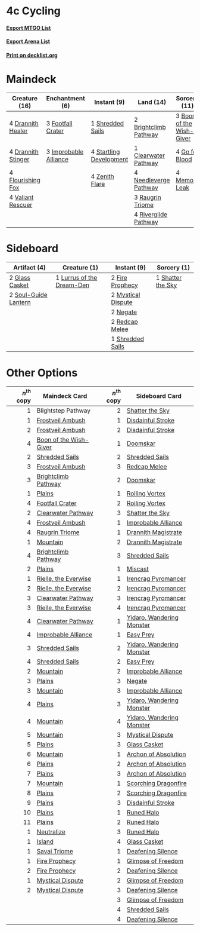 # 4c Cycling

#### [Export MTGO List](../collection/4c%20Cycling/4c%20Cycling.txt)
#### [Export Arena List](../collection/4c%20Cycling/4c%20Cycling_arena.txt)
#### [Print on decklist.org](http://decklist.org/?deckmain=3%09Boon%20of%20the%20Wish-Giver%0A2%09Brightclimb%20Pathway%0A1%09Clearwater%20Pathway%0A4%09Drannith%20Healer%0A4%09Drannith%20Stinger%0A4%09Flourishing%20Fox%0A3%09Footfall%20Crater%0A4%09Go%20for%20Blood%0A4%09Hengegate%20Pathway%0A3%09Improbable%20Alliance%0A4%09Memory%20Leak%0A4%09Needleverge%20Pathway%0A3%09Raugrin%20Triome%0A4%09Riverglide%20Pathway%0A1%09Shredded%20Sails%0A4%09Startling%20Development%0A4%09Valiant%20Rescuer%0A4%09Zenith%20Flare&deckside=2%09Fire%20Prophecy%0A2%09Glass%20Casket%0A1%09Lurrus%20of%20the%20Dream-Den%0A2%09Mystical%20Dispute%0A2%09Negate%0A2%09Redcap%20Melee%0A1%09Shatter%20the%20Sky%0A1%09Shredded%20Sails%0A2%09Soul-Guide%20Lantern)
# Maindeck

|                                        Creature (16)                                        |                                        Enchantment (6)                                         |                                           Instant (9)                                            |                                           Land (14)                                            |                                           Sorcery (11)                                            |    Unknown (4)    |
|---------------------------------------------------------------------------------------------|------------------------------------------------------------------------------------------------|--------------------------------------------------------------------------------------------------|------------------------------------------------------------------------------------------------|---------------------------------------------------------------------------------------------------|-------------------|
|4 [Drannith Healer](http://gatherer.wizards.com/Pages/Card/Details.aspx?multiverseid=479530) |3 [Footfall Crater](http://gatherer.wizards.com/Pages/Card/Details.aspx?multiverseid=479638)    |1 [Shredded Sails](http://gatherer.wizards.com/Pages/Card/Details.aspx?multiverseid=479656)       |2 [Brightclimb Pathway](http://gatherer.wizards.com/Pages/Card/Details.aspx?multiverseid=491911)|3 [Boon of the Wish-Giver](http://gatherer.wizards.com/Pages/Card/Details.aspx?multiverseid=479563)|4 Hengegate Pathway|
|4 [Drannith Stinger](http://gatherer.wizards.com/Pages/Card/Details.aspx?multiverseid=479633)|3 [Improbable Alliance](http://gatherer.wizards.com/Pages/Card/Details.aspx?multiverseid=473155)|4 [Startling Development](http://gatherer.wizards.com/Pages/Card/Details.aspx?multiverseid=479588)|1 [Clearwater Pathway](http://gatherer.wizards.com/Pages/Card/Details.aspx?multiverseid=491913) |4 [Go for Blood](http://gatherer.wizards.com/Pages/Card/Details.aspx?multiverseid=479642)          |                   |
|4 [Flourishing Fox](http://gatherer.wizards.com/Pages/Card/Details.aspx?multiverseid=479533) |                                                                                                |4 [Zenith Flare](http://gatherer.wizards.com/Pages/Card/Details.aspx?multiverseid=479737)         |4 [Needleverge Pathway](http://gatherer.wizards.com/Pages/Card/Details.aspx?multiverseid=491918)|4 [Memory Leak](http://gatherer.wizards.com/Pages/Card/Details.aspx?multiverseid=479615)           |                   |
|4 [Valiant Rescuer](http://gatherer.wizards.com/Pages/Card/Details.aspx?multiverseid=479556) |                                                                                                |                                                                                                  |3 [Raugrin Triome](http://gatherer.wizards.com/Pages/Card/Details.aspx?multiverseid=479771)     |                                                                                                   |                   |
|                                                                                             |                                                                                                |                                                                                                  |4 [Riverglide Pathway](http://gatherer.wizards.com/Pages/Card/Details.aspx?multiverseid=491920) |                                                                                                   |                   |


# Sideboard

|                                         Artifact (4)                                          |                                            Creature (1)                                            |                                         Instant (9)                                         |                                        Sorcery (1)                                         |
|-----------------------------------------------------------------------------------------------|----------------------------------------------------------------------------------------------------|---------------------------------------------------------------------------------------------|--------------------------------------------------------------------------------------------|
|2 [Glass Casket](http://gatherer.wizards.com/Pages/Card/Details.aspx?multiverseid=472977)      |1 [Lurrus of the Dream-Den](http://gatherer.wizards.com/Pages/Card/Details.aspx?multiverseid=479746)|2 [Fire Prophecy](http://gatherer.wizards.com/Pages/Card/Details.aspx?multiverseid=479636)   |1 [Shatter the Sky](http://gatherer.wizards.com/Pages/Card/Details.aspx?multiverseid=476288)|
|2 [Soul-Guide Lantern](http://gatherer.wizards.com/Pages/Card/Details.aspx?multiverseid=476488)|                                                                                                    |2 [Mystical Dispute](http://gatherer.wizards.com/Pages/Card/Details.aspx?multiverseid=473020)|                                                                                            |
|                                                                                               |                                                                                                    |2 [Negate](http://gatherer.wizards.com/Pages/Card/Details.aspx?multiverseid=423707)          |                                                                                            |
|                                                                                               |                                                                                                    |2 [Redcap Melee](http://gatherer.wizards.com/Pages/Card/Details.aspx?multiverseid=473097)    |                                                                                            |
|                                                                                               |                                                                                                    |1 [Shredded Sails](http://gatherer.wizards.com/Pages/Card/Details.aspx?multiverseid=479656)  |                                                                                            |


# Other Options

|*n*<sup>th</sup> copy|                                          Maindeck Card                                          |*n*<sup>th</sup> copy|                                           Sideboard Card                                           |
|--------------------:|-------------------------------------------------------------------------------------------------|--------------------:|----------------------------------------------------------------------------------------------------|
|                    1|Blightstep Pathway                                                                               |                    2|[Shatter the Sky](http://gatherer.wizards.com/Pages/Card/Details.aspx?multiverseid=476288)          |
|                    1|[Frostveil Ambush](http://gatherer.wizards.com/Pages/Card/Details.aspx?multiverseid=479572)      |                    1|[Disdainful Stroke](http://gatherer.wizards.com/Pages/Card/Details.aspx?multiverseid=420705)        |
|                    2|[Frostveil Ambush](http://gatherer.wizards.com/Pages/Card/Details.aspx?multiverseid=479572)      |                    2|[Disdainful Stroke](http://gatherer.wizards.com/Pages/Card/Details.aspx?multiverseid=420705)        |
|                    4|[Boon of the Wish-Giver](http://gatherer.wizards.com/Pages/Card/Details.aspx?multiverseid=479563)|                    1|[Doomskar](http://gatherer.wizards.com/Pages/Card/Details.aspx?multiverseid=503613)                 |
|                    2|[Shredded Sails](http://gatherer.wizards.com/Pages/Card/Details.aspx?multiverseid=479656)        |                    2|[Shredded Sails](http://gatherer.wizards.com/Pages/Card/Details.aspx?multiverseid=479656)           |
|                    3|[Frostveil Ambush](http://gatherer.wizards.com/Pages/Card/Details.aspx?multiverseid=479572)      |                    3|[Redcap Melee](http://gatherer.wizards.com/Pages/Card/Details.aspx?multiverseid=473097)             |
|                    3|[Brightclimb Pathway](http://gatherer.wizards.com/Pages/Card/Details.aspx?multiverseid=491911)   |                    2|[Doomskar](http://gatherer.wizards.com/Pages/Card/Details.aspx?multiverseid=503613)                 |
|                    1|[Plains](http://gatherer.wizards.com/Pages/Card/Details.aspx?multiverseid=439856)                |                    1|[Roiling Vortex](http://gatherer.wizards.com/Pages/Card/Details.aspx?multiverseid=491797)           |
|                    4|[Footfall Crater](http://gatherer.wizards.com/Pages/Card/Details.aspx?multiverseid=479638)       |                    2|[Roiling Vortex](http://gatherer.wizards.com/Pages/Card/Details.aspx?multiverseid=491797)           |
|                    2|[Clearwater Pathway](http://gatherer.wizards.com/Pages/Card/Details.aspx?multiverseid=491913)    |                    3|[Shatter the Sky](http://gatherer.wizards.com/Pages/Card/Details.aspx?multiverseid=476288)          |
|                    4|[Frostveil Ambush](http://gatherer.wizards.com/Pages/Card/Details.aspx?multiverseid=479572)      |                    1|[Improbable Alliance](http://gatherer.wizards.com/Pages/Card/Details.aspx?multiverseid=473155)      |
|                    4|[Raugrin Triome](http://gatherer.wizards.com/Pages/Card/Details.aspx?multiverseid=479771)        |                    1|[Drannith Magistrate](http://gatherer.wizards.com/Pages/Card/Details.aspx?multiverseid=479531)      |
|                    1|[Mountain](http://gatherer.wizards.com/Pages/Card/Details.aspx?multiverseid=439859)              |                    2|[Drannith Magistrate](http://gatherer.wizards.com/Pages/Card/Details.aspx?multiverseid=479531)      |
|                    4|[Brightclimb Pathway](http://gatherer.wizards.com/Pages/Card/Details.aspx?multiverseid=491911)   |                    3|[Shredded Sails](http://gatherer.wizards.com/Pages/Card/Details.aspx?multiverseid=479656)           |
|                    2|[Plains](http://gatherer.wizards.com/Pages/Card/Details.aspx?multiverseid=439856)                |                    1|[Miscast](http://gatherer.wizards.com/Pages/Card/Details.aspx?multiverseid=485380)                  |
|                    1|[Rielle, the Everwise](http://gatherer.wizards.com/Pages/Card/Details.aspx?multiverseid=479723)  |                    1|[Irencrag Pyromancer](http://gatherer.wizards.com/Pages/Card/Details.aspx?multiverseid=473090)      |
|                    2|[Rielle, the Everwise](http://gatherer.wizards.com/Pages/Card/Details.aspx?multiverseid=479723)  |                    2|[Irencrag Pyromancer](http://gatherer.wizards.com/Pages/Card/Details.aspx?multiverseid=473090)      |
|                    3|[Clearwater Pathway](http://gatherer.wizards.com/Pages/Card/Details.aspx?multiverseid=491913)    |                    3|[Irencrag Pyromancer](http://gatherer.wizards.com/Pages/Card/Details.aspx?multiverseid=473090)      |
|                    3|[Rielle, the Everwise](http://gatherer.wizards.com/Pages/Card/Details.aspx?multiverseid=479723)  |                    4|[Irencrag Pyromancer](http://gatherer.wizards.com/Pages/Card/Details.aspx?multiverseid=473090)      |
|                    4|[Clearwater Pathway](http://gatherer.wizards.com/Pages/Card/Details.aspx?multiverseid=491913)    |                    1|[Yidaro, Wandering Monster](http://gatherer.wizards.com/Pages/Card/Details.aspx?multiverseid=479661)|
|                    4|[Improbable Alliance](http://gatherer.wizards.com/Pages/Card/Details.aspx?multiverseid=473155)   |                    1|[Easy Prey](http://gatherer.wizards.com/Pages/Card/Details.aspx?multiverseid=479607)                |
|                    3|[Shredded Sails](http://gatherer.wizards.com/Pages/Card/Details.aspx?multiverseid=479656)        |                    2|[Yidaro, Wandering Monster](http://gatherer.wizards.com/Pages/Card/Details.aspx?multiverseid=479661)|
|                    4|[Shredded Sails](http://gatherer.wizards.com/Pages/Card/Details.aspx?multiverseid=479656)        |                    2|[Easy Prey](http://gatherer.wizards.com/Pages/Card/Details.aspx?multiverseid=479607)                |
|                    2|[Mountain](http://gatherer.wizards.com/Pages/Card/Details.aspx?multiverseid=439859)              |                    2|[Improbable Alliance](http://gatherer.wizards.com/Pages/Card/Details.aspx?multiverseid=473155)      |
|                    3|[Plains](http://gatherer.wizards.com/Pages/Card/Details.aspx?multiverseid=439856)                |                    3|[Negate](http://gatherer.wizards.com/Pages/Card/Details.aspx?multiverseid=423707)                   |
|                    3|[Mountain](http://gatherer.wizards.com/Pages/Card/Details.aspx?multiverseid=439859)              |                    3|[Improbable Alliance](http://gatherer.wizards.com/Pages/Card/Details.aspx?multiverseid=473155)      |
|                    4|[Plains](http://gatherer.wizards.com/Pages/Card/Details.aspx?multiverseid=439856)                |                    3|[Yidaro, Wandering Monster](http://gatherer.wizards.com/Pages/Card/Details.aspx?multiverseid=479661)|
|                    4|[Mountain](http://gatherer.wizards.com/Pages/Card/Details.aspx?multiverseid=439859)              |                    4|[Yidaro, Wandering Monster](http://gatherer.wizards.com/Pages/Card/Details.aspx?multiverseid=479661)|
|                    5|[Mountain](http://gatherer.wizards.com/Pages/Card/Details.aspx?multiverseid=439859)              |                    3|[Mystical Dispute](http://gatherer.wizards.com/Pages/Card/Details.aspx?multiverseid=473020)         |
|                    5|[Plains](http://gatherer.wizards.com/Pages/Card/Details.aspx?multiverseid=439856)                |                    3|[Glass Casket](http://gatherer.wizards.com/Pages/Card/Details.aspx?multiverseid=472977)             |
|                    6|[Mountain](http://gatherer.wizards.com/Pages/Card/Details.aspx?multiverseid=439859)              |                    1|[Archon of Absolution](http://gatherer.wizards.com/Pages/Card/Details.aspx?multiverseid=472965)     |
|                    6|[Plains](http://gatherer.wizards.com/Pages/Card/Details.aspx?multiverseid=439856)                |                    2|[Archon of Absolution](http://gatherer.wizards.com/Pages/Card/Details.aspx?multiverseid=472965)     |
|                    7|[Plains](http://gatherer.wizards.com/Pages/Card/Details.aspx?multiverseid=439856)                |                    3|[Archon of Absolution](http://gatherer.wizards.com/Pages/Card/Details.aspx?multiverseid=472965)     |
|                    7|[Mountain](http://gatherer.wizards.com/Pages/Card/Details.aspx?multiverseid=439859)              |                    1|[Scorching Dragonfire](http://gatherer.wizards.com/Pages/Card/Details.aspx?multiverseid=473101)     |
|                    8|[Plains](http://gatherer.wizards.com/Pages/Card/Details.aspx?multiverseid=439856)                |                    2|[Scorching Dragonfire](http://gatherer.wizards.com/Pages/Card/Details.aspx?multiverseid=473101)     |
|                    9|[Plains](http://gatherer.wizards.com/Pages/Card/Details.aspx?multiverseid=439856)                |                    3|[Disdainful Stroke](http://gatherer.wizards.com/Pages/Card/Details.aspx?multiverseid=420705)        |
|                   10|[Plains](http://gatherer.wizards.com/Pages/Card/Details.aspx?multiverseid=439856)                |                    1|[Runed Halo](http://gatherer.wizards.com/Pages/Card/Details.aspx?multiverseid=154005)               |
|                   11|[Plains](http://gatherer.wizards.com/Pages/Card/Details.aspx?multiverseid=439856)                |                    2|[Runed Halo](http://gatherer.wizards.com/Pages/Card/Details.aspx?multiverseid=154005)               |
|                    1|[Neutralize](http://gatherer.wizards.com/Pages/Card/Details.aspx?multiverseid=479579)            |                    3|[Runed Halo](http://gatherer.wizards.com/Pages/Card/Details.aspx?multiverseid=154005)               |
|                    1|[Island](http://gatherer.wizards.com/Pages/Card/Details.aspx?multiverseid=439857)                |                    4|[Glass Casket](http://gatherer.wizards.com/Pages/Card/Details.aspx?multiverseid=472977)             |
|                    1|[Savai Triome](http://gatherer.wizards.com/Pages/Card/Details.aspx?multiverseid=479773)          |                    1|[Deafening Silence](http://gatherer.wizards.com/Pages/Card/Details.aspx?multiverseid=472972)        |
|                    1|[Fire Prophecy](http://gatherer.wizards.com/Pages/Card/Details.aspx?multiverseid=479636)         |                    1|[Glimpse of Freedom](http://gatherer.wizards.com/Pages/Card/Details.aspx?multiverseid=476301)       |
|                    2|[Fire Prophecy](http://gatherer.wizards.com/Pages/Card/Details.aspx?multiverseid=479636)         |                    2|[Deafening Silence](http://gatherer.wizards.com/Pages/Card/Details.aspx?multiverseid=472972)        |
|                    1|[Mystical Dispute](http://gatherer.wizards.com/Pages/Card/Details.aspx?multiverseid=473020)      |                    2|[Glimpse of Freedom](http://gatherer.wizards.com/Pages/Card/Details.aspx?multiverseid=476301)       |
|                    2|[Mystical Dispute](http://gatherer.wizards.com/Pages/Card/Details.aspx?multiverseid=473020)      |                    3|[Deafening Silence](http://gatherer.wizards.com/Pages/Card/Details.aspx?multiverseid=472972)        |
|                     |                                                                                                 |                    3|[Glimpse of Freedom](http://gatherer.wizards.com/Pages/Card/Details.aspx?multiverseid=476301)       |
|                     |                                                                                                 |                    4|[Shredded Sails](http://gatherer.wizards.com/Pages/Card/Details.aspx?multiverseid=479656)           |
|                     |                                                                                                 |                    4|[Deafening Silence](http://gatherer.wizards.com/Pages/Card/Details.aspx?multiverseid=472972)        |

